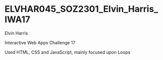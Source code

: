 # ELVHAR045_SOZ2301_Elvin_Harris_IWA17

Elvin Harris

Interactive Web Apps Challenge 17

Used HTML, CSS and JavaScript, mainly focused upon Loops
